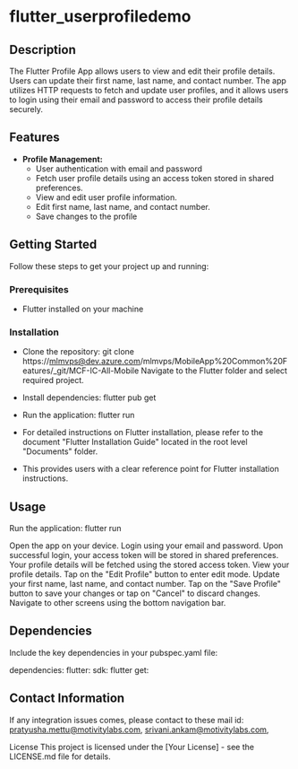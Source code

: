 # flutter_userprofiledemo



## Description

The Flutter Profile App allows users to view and edit their profile details. Users can update their first name, last name, and contact number. The app utilizes HTTP requests to fetch and update user profiles, and it allows users to login using their email and password to access their profile details securely.

## Features


- **Profile Management:**
  - User authentication with email and password
  - Fetch user profile details using an access  token stored in shared preferences.
  - View and edit user profile information.
  - Edit first name, last name, and contact number.
  - Save changes to the profile
  





## Getting Started

Follow these steps to get your project up and running:

### Prerequisites

- Flutter installed on your machine

### Installation

- Clone the repository: git clone https://mlmvps@dev.azure.com/mlmvps/MobileApp%20Common%20Features/_git/MCF-IC-All-Mobile
  Navigate to the Flutter folder and select required project.

- Install dependencies: flutter pub get
- Run the application: flutter run
- For detailed instructions on Flutter installation, please refer to the document "Flutter Installation Guide" located in the root level "Documents" folder.

- This provides users with a clear reference point for Flutter installation instructions.



## Usage
Run the application:
flutter run

Open the app on your device.
Login using your email and password.
Upon successful login, your access token will be stored in shared preferences.
Your profile details will be fetched using the stored access token.
View your profile details.
Tap on the "Edit Profile" button to enter edit mode.
Update your first name, last name, and contact number.
Tap on the "Save Profile" button to save your changes or tap on "Cancel" to discard changes.
Navigate to other screens using the bottom navigation bar.

## Dependencies
Include the key dependencies in your pubspec.yaml file:

dependencies:
  flutter:
    sdk: flutter
 get:
 
## Contact Information
  If any integration issues comes, please contact to these mail id: pratyusha.mettu@motivitylabs.com, srivani.ankam@motivitylabs.com,


License
This project is licensed under the [Your License] - see the LICENSE.md file for details.

<!-- A new Flutter project.

## Getting Started

This project is a starting point for a Flutter application.

A few resources to get you started if this is your first Flutter project:

- [Lab: Write your first Flutter app](https://docs.flutter.dev/get-started/codelab)
- [Cookbook: Useful Flutter samples](https://docs.flutter.dev/cookbook)

For help getting started with Flutter development, view the
[online documentation](https://docs.flutter.dev/), which offers tutorials,
samples, guidance on mobile development, and a full API reference. -->
